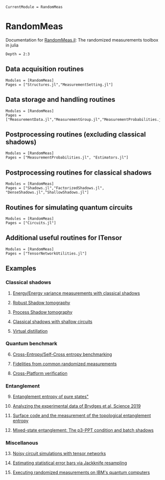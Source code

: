 ```@meta
CurrentModule = RandomMeas
```

# RandomMeas

Documentation for [RandomMeas.jl](https://github.com/bvermersch/RandomMeas.jl): The randomized measurements toolbox in julia

```@contents
Depth = 2:3
```

## Data acquisition routines

```@autodocs
Modules = [RandomMeas]
Pages = ["Structures.jl","MeasurementSetting.jl"]
```

## Data storage and handling routines

```@autodocs
Modules = [RandomMeas]
Pages = ["MeasurementData.jl","MeasurementGroup.jl","MeasurementProbabilities.jl"]
```

## Postprocessing routines (excluding classical shadows)

```@autodocs
Modules = [RandomMeas]
Pages = ["MeasurementProbabilities.jl", "Estimators.jl"]
```

## Postprocessing routines for classical shadows

```@autodocs
Modules = [RandomMeas]
Pages = ["Shadows.jl","FactorizedShadows.jl", "DenseShadows.jl","ShallowShadows.jl"]
```

## Routines for simulating quantum circuits

```@autodocs
Modules = [RandomMeas]
Pages = ["Circuits.jl"]
```

## Additional useful routines for ITensor

```@autodocs
Modules = [RandomMeas]
Pages = ["TensorNetworkUtilities.jl"]
```


## Examples

### Classical shadows

1) [Energy/Energy variance measurements with classical shadows](examples/EnergyVarianceMeasurements.ipynb)

2) [Robust Shadow tomography](examples/RobustShadowTomography.ipynb)

3) [Process Shadow tomography](examples/ProcessShadowTomography.ipynb)

4) [Classical shadows with shallow circuits](examples/ShallowShadows.ipynb)

5) [Virtual distillation](examples/VirtualDistillation.ipynb)

### Quantum benchmark

6) [Cross-Entropy/Self-Cross entropy benchmarking](examples/CrossEntropyBenchmarking.ipynb)

7) [Fidelities from common randomized measurements](examples/FidelityCommonRandomizedMeasurements.ipynb)

8) [Cross-Platform verification](examples/CrossPlatform.ipynb)

### Entanglement

9) [Entanglement entropy of pure states"](examples/PureStateEntanglement.ipynb)

10) [Analyzing the experimental data of Brydges et al, Science 2019](examples/BrydgesScience2019.ipynb)

11) [Surface code and the measurement of the topological entanglement entropy](examples/EntanglementSurfaceCode.ipynb)

12) [Mixed-state entanglement: The p3-PPT condition and batch shadows](examples/MixedStateEntanglement.ipynb)

### Miscellanous

13) [Noisy circuit simulations with tensor networks](examples/CircuitNoiseSimulations.ipynb)

14) [Estimating statistical error bars via Jackknife resampling](examples/ErrorBars.ipynb)

15) [Executing randomized measurements on IBM's quantum computers](examples/RandomizedMeasurementsQiskit.ipynb)
